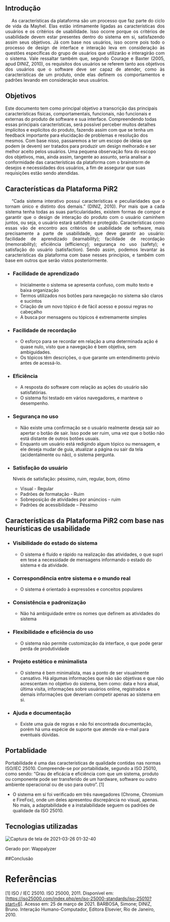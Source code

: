 ## Introdução

<p style="text-indent: 20px; text-align: justify">
As características da plataforma são um processo que faz parte do ciclo de vida da Mayhel. Elas estão intimamente ligadas as características dos usuários e os critérios de usabilidade. Isso ocorre porque os critérios de usabilidade devem estar presentes dentro do sistema em si, satisfazendo assim seus objetivos. Já com base nos usuários, isso ocorre pois todo o processo de design de interface e interação leva em consideração às questões específicas do grupo de usuários que utilizarão e interagirão com o sistema. Vale ressaltar também que, segundo Courage e Baxter (2005, apud DINIZ, 2010), os requisitos dos usuários se referem tanto aos objetivos dos usuários que o software deve ser capaz de atender, como às características de um produto, onde elas definem os comportamentos e padrões levando em consideração seus usuários.
</p>

## Objetivos
Este documento tem como principal objetivo a transcrição das principais características físicas, comportamentais, funcionais, não funcionais e externas do produto de software e sua interface. Compreendendo todas essas principais características, será possível perceber muitos detalhes implícitos e explícitos do produto, fazendo assim com que se tenha um feedback importante para elucidação de problemas e resolução dos mesmos. Com base nisso, passaremos a ter um escopo de ideias que podem (e devem) ser tratados para produzir um design melhorado e ser melhor aceito pelos usuários.
Uma pequena observação fora do escopo dos objetivos, mas, ainda assim, tangente ao assunto, seria analisar a conformidade das características da plataforma com o brainstorm de desejos e necessidades dos usuários, a fim de assegurar que suas requisições estão sendo atendidas.


## Características da Plataforma PiR2
<p style="text-indent: 20px; text-align: justify">
“Cada sistema interativo possui características e peculiaridades que o tornam único e distinto dos demais.” (DINIZ, 2010). Por mais que a cada sistema tenha todas as suas particularidades, existem formas de compor e garantir que o design de interação do produto com o usuário caminhem juntos, ou seja, o usuário estará satisfeito e protegido. Características como essas vão de encontro aos critérios de usabilidade de software, mais precisamente a parte de usabilidade, que deve garantir ao usuário: facilidade de aprendizado (learnability); facilidade de recordação (memorability); eficiência (efficiency); segurança no uso (safety); e satisfação do usuário (satisfaction). Sendo assim, podemos levantar às características da plataforma com base nesses princípios, e também com  base em outros que serão vistos posteriormente.

- ### Facilidade de aprendizado
	
	* Inicialmente o sistema se apresenta confuso, com muito texto e baixa organização
	* Termos utilizados nos botões para navegação no sistema são claros e sucintos
	* Criação de um novo tópico é de fácil acesso e possui regras no cabeçalho
	* A busca por mensagens ou tópicos é extremamente simples

- ### Facilidade de recordação
	
	* O esforço para se recordar em relação a uma determinada ação é quase nulo, visto que a 	navegação é bem objetiva, sem ambiguidades.
	* Os tópicos têm descrições, o que garante um entendimento prévio antes de acessá-lo.

- ### Eficiência
	
	* A resposta do software com relação as ações do usuário são satisfatórias.
	* O sistema foi testado em vários navegadores, e manteve o desempenho.

- ### Segurança no uso
	
	* Não existe uma confirmação se o usuário realmente deseja sair ao apertar o botão de sair. 	Isso pode ser ruim, uma vez que o botão não está distante de outros botões usuais.
	* Enquanto um usuário está redigindo algum tópico ou mensagem, e ele deseja mudar de 	guia, atualizar a página ou sair da tela (acidentalmente ou não), o sistema pergunta.

- ### Satisfação do usuário

	Níveis de satisfação: péssimo, ruim, regular, bom, ótimo
	
	* Visual - Regular
	* Padrões de formatação - Ruim
	* Sobreposição de atividades por anúncios - ruim
	* Padrões de acessibilidade – Péssimo

## Características da Plataforma PiR2 com base nas heurísticas de usabilidade

- ### Visibilidade do estado do sistema

  * O sistema é fluído e rápido na realização das atividades, o que supri em tese a necessidade de mensagens informando o estado do sistema e da atividade.

- ### Correspondência entre sistema e o mundo real

  * O sistema é orientado à expressões e conceitos populares

- ### Consistência e padronização

  * Não há ambiguidade entre os nomes que definem as atividades do sistema

- ### Flexibilidade e eficiência do uso

  * O sistema não permite customização da interface, o que pode gerar perda de produtividade

- ### Projeto estético e minimalista

  * O sistema é bem minimalista, mas a ponto de ser visualmente cansativo. Há algumas informações que não são objetivas e que não acrescentam no objetivo do sistema, bem como: data e hora atual, última visita, informações sobre usuários online, registrados e demais informações que deveriam competir apenas ao sistema em si.

- ### Ajuda e documentação

  * Existe uma guia de regras e não foi encontrada documentação, porém há uma espécie de suporte que atende via e-mail para eventuais dúvidas.

## Portablidade

Portabilidade é uma das características de qualidade contidas nas normas ISO/IEC 25010. Compreende-se por portabilidade, segundo a ISO 25010, como sendo: “Grau de eficácia e eficiência com que um sistema, produto ou componente pode ser transferido de um hardware, software ou outro ambiente operacional ou de uso para outro”. [1]

- O sistema em si foi verificado em três navegadores (Chrome, Chromium e FireFox), onde um deles apresentou discrepância no visual, apenas. No mais, a adaptabilidade e a instalabilidade seguem os padrões de qualidade da ISO 25010.

## Tecnologias utilizadas

![Captura de tela de 2021-03-26 01-32-40](https://user-images.githubusercontent.com/48694290/112577631-75dd8600-8dd3-11eb-9d0a-47ca124a900d.png)

Gerado por: Wappalyzer

##Conclusão



# Referências
  
  [1] ISO / IEC 25010. ISO 25000, 2011. Disponível em: [https://iso25000.com/index.php/en/iso-25000-standards/iso-25010?start=6]. Acesso em: 25 de março de 2021.
  BARBOSA, Simone; DINIZ, Bruno. Interação Humano-Computador, Editora Elsevier, Rio de Janeiro, 2010.
</p>
